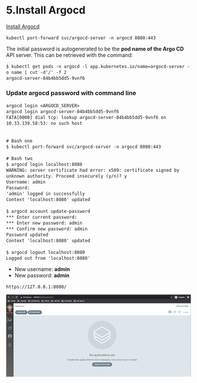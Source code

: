 # 5.Install Argocd 

[Install Argocd](https://argoproj.github.io/argo-cd/getting_started/)

```
kubectl port-forward svc/argocd-server -n argocd 8080:443
```

The initial password is autogenerated to be the **pod name of the Argo CD** API server. This can be retrieved with the command:

```
$ kubectl get pods -n argocd -l app.kubernetes.io/name=argocd-server -o name | cut -d'/' -f 2
argocd-server-84b4bb5dd5-9vnf6
```

### Update argocd password with command line

```
argocd login <ARGOCD_SERVER>
argocd login argocd-server-84b4bb5dd5-9vnf6
FATA[0000] dial tcp: lookup argocd-server-84b4bb5dd5-9vnf6 on 10.33.139.58:53: no such host 


# Bash one
$ kubectl port-forward svc/argocd-server -n argocd 8080:443

# Bash two
$ argocd login localhost:8080 
WARNING: server certificate had error: x509: certificate signed by unknown authority. Proceed insecurely (y/n)? y
Username: admin
Password: 
'admin' logged in successfully
Context 'localhost:8080' updated

$ argocd account update-password
*** Enter current password: 
*** Enter new password: admin
*** Confirm new password: admin
Password updated
Context 'localhost:8080' updated

$ argocd logout localhost:8080
Logged out from 'localhost:8080'
```

* New username: **admin**
* New password: **admin**

```
https://127.0.0.1:8080/
```

![Alt Image Text](images/5_1.png "Body image")